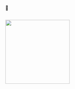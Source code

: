 💎

##

<a href="https://github.com/BlicBoy">
<img height="200em" src="https://github-readme-stats.vercel.app/api/top-langs/?username=BlicBoy&layout=compact&langs_count=7&theme=dark"/>


